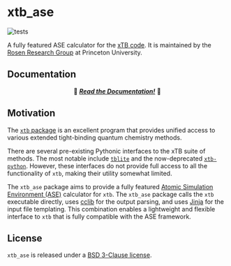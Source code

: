 # xtb_ase

![tests](https://github.com/quantum-accelerators/xtb_ase/actions/workflows/tests.yaml/badge.svg)

A fully featured ASE calculator for the [xTB code](https://xtb-docs.readthedocs.io/en/latest/). It is maintained by the [Rosen Research Group](https://rosen.cbe.princeton.edu/) at Princeton University.

## Documentation

<p align="center">
  📖 <a href="https://andrew-s-rosen.github.io/xtb_ase/"><b><i>Read the Documentation!</i></b></a> 📖
</p>

## Motivation

The [`xtb` package](https://github.com/grimme-lab/xtb) is an excellent program that provides unified access to various extended tight-binding quantum chemistry methods.

There are several pre-existing Pythonic interfaces to the xTB suite of methods. The most notable include [`tblite`](https://github.com/tblite/tblite) and the now-deprecated [`xtb-python`](https://github.com/grimme-lab/xtb-python). However, these interfaces do not provide full access to all the functionality of `xtb`, making their utility somewhat limited.

The `xtb_ase` package aims to provide a fully featured [Atomic Simulation Environment (ASE)](https://gitlab.com/ase/ase) calculator for `xtb`. The `xtb_ase` package calls the `xtb` executable directly, uses [cclib](https://github.com/cclib/cclib) for the output parsing, and uses [Jinja](https://github.com/pallets/jinja) for the input file templating. This combination enables a lightweight and flexible interface to `xtb` that is fully compatible with the ASE framework.

## License

`xtb_ase` is released under a [BSD 3-Clause license](https://github.com/quantum-accelerators/xtb_ase/blob/main/LICENSE.md).
